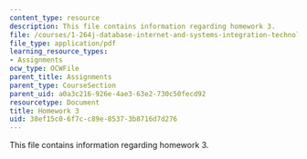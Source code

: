 ```yaml
---
content_type: resource
description: This file contains information regarding homework 3.
file: /courses/1-264j-database-internet-and-systems-integration-technologies-fall-2013/38ef15c06f7cc89e85373b8716d7d276_MIT1_264JF13_HW3.pdf
file_type: application/pdf
learning_resource_types:
- Assignments
ocw_type: OCWFile
parent_title: Assignments
parent_type: CourseSection
parent_uid: a0a3c216-926e-4ae3-63e2-730c50fecd92
resourcetype: Document
title: Homework 3
uid: 38ef15c0-6f7c-c89e-8537-3b8716d7d276
---
```

This file contains information regarding homework 3.


